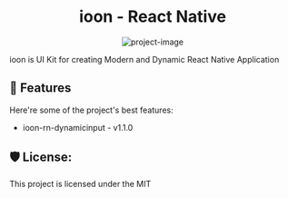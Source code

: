 <h1 align="center" id="title">ioon - React Native</h1>

<p align="center"><img src="https://socialify.git.ci/isaaholic/ioon-rn/image?language=1&amp;owner=1&amp;name=1&amp;stargazers=1&amp;theme=Light" alt="project-image"></p>

<p id="description">ioon is UI Kit for creating Modern and Dynamic React Native Application</p>

<h2>🧐 Features</h2>

Here're some of the project's best features:

- ioon-rn-dynamicinput - v1.1.0

<h2>🛡️ License:</h2>

This project is licensed under the MIT
